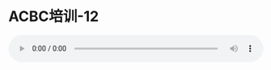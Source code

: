 # ACBC培训-12

<audio style="width: 100%;" preload="false" controls controlslist="nodownload"><source src="http://file.simai.life/audio/mp3/old/12148.mp3" type="audio/mpeg">Your browser does not support the audio element.</audio>


